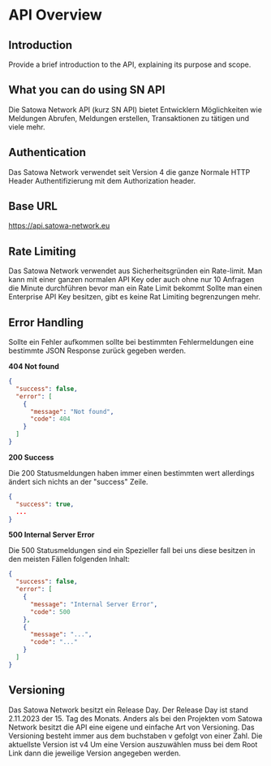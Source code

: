 # API Overview

<!-- This document provides an introduction into your API. -->

## Introduction

Provide a brief introduction to the API, explaining its purpose and scope.

## What you can do using SN API

Die Satowa Network API (kurz SN API) bietet Entwicklern Möglichkeiten wie Meldungen Abrufen, Meldungen erstellen, Transaktionen zu tätigen und viele mehr.

## Authentication

Das Satowa Network verwendet seit Version 4 die ganze Normale HTTP Header Authentifizierung mit dem Authorization header.

## Base URL

https://api.satowa-network.eu

## Rate Limiting

Das Satowa Network verwendet aus Sicherheitsgründen ein Rate-limit.
Man kann mit einer ganzen normalen API Key oder auch ohne nur 10 Anfragen die Minute durchführen bevor man ein Rate Limit bekommt
Sollte man einen Enterprise API Key besitzen, gibt es keine Rat Limiting begrenzungen mehr.

## Error Handling

Sollte ein Fehler aufkommen sollte bei bestimmten Fehlermeldungen eine bestimmte JSON Response zurück gegeben werden. 

**404 Not found**

```JSON
{
  "success": false,
  "error": [
    {
      "message": "Not found",
      "code": 404
    }
  ]
}
```

**200 Success**

Die 200 Statusmeldungen haben immer einen bestimmten wert allerdings ändert sich nichts an der "success" Zeile.
```JSON
{
  "success": true,
  ...
}
```
**500 Internal Server Error**

Die 500 Statusmeldungen sind ein Spezieller fall bei uns diese besitzen in den meisten Fällen folgenden Inhalt:

```JSON
{
  "success": false,
  "error": [
    {
      "message": "Internal Server Error",
      "code": 500
    },
    {
      "message": "...",
      "code": "..."
    }
  ]
}
```
## Versioning

Das Satowa Network besitzt ein Release Day. Der Release Day ist stand 2.11.2023 der 15. Tag des Monats. 
Anders als bei den Projekten vom Satowa Network besitzt die API eine eigene und einfache Art von Versioning.
Das Versioning besteht immer aus dem buchstaben v gefolgt von einer Zahl. Die aktuellste Version ist v4
Um eine Version auszuwählen muss bei dem Root Link dann die jeweilige Version angegeben werden.


<seealso>

<!--List any additional resources, such as tutorials or guides, that can help users understand and use the API effectively.-->

</seealso>